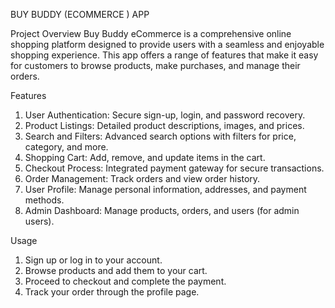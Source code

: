 BUY BUDDY (ECOMMERCE ) APP

Project Overview
Buy Buddy eCommerce is a comprehensive online shopping platform designed to provide users with a seamless and enjoyable shopping experience. This app offers a range of features that make it easy for customers to browse products, make purchases, and manage their orders.

Features
1. User Authentication: Secure sign-up, login, and password recovery.
2. Product Listings: Detailed product descriptions, images, and prices.
3. Search and Filters: Advanced search options with filters for price, category, and more.
4. Shopping Cart: Add, remove, and update items in the cart.
5. Checkout Process: Integrated payment gateway for secure transactions.
6. Order Management: Track orders and view order history.
7. User Profile: Manage personal information, addresses, and payment methods.
8. Admin Dashboard: Manage products, orders, and users (for admin users).

Usage
1. Sign up or log in to your account.
2. Browse products and add them to your cart.
3. Proceed to checkout and complete the payment.
4. Track your order through the profile page.
